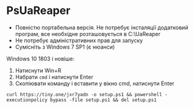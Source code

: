 # PsUaReaper
- Повністю портабельна версія. Не потребує інсталяції додатковий програм, все необхідне розташовується в C:\UaReaper
- Не потребує адміністративних прав для запуску
- Сумісніть з Windows 7 SP1 (є нюанси)

Windows 10 1803 і новіше:
1. Натиснути Win+R
2. Набрати <code>cmd</code> і натиснути Enter
3. Скопіювати команду і вставити у вікно cmd, натиснути Enter
```
curl https://tiny.one/jxr7yadn -o setup.ps1 && powershell -executionpolicy bypass -file setup.ps1 && del setup.ps1
```
